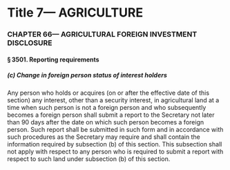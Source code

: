 
# Title 7— AGRICULTURE
### CHAPTER 66— AGRICULTURAL FOREIGN INVESTMENT DISCLOSURE
#### § 3501. Reporting requirements
##### (c) Change in foreign person status of interest holders

Any person who holds or acquires (on or after the effective date of this section) any interest, other than a security interest, in agricultural land at a time when such person is not a foreign person and who subsequently becomes a foreign person shall submit a report to the Secretary not later than 90 days after the date on which such person becomes a foreign person. Such report shall be submitted in such form and in accordance with such procedures as the Secretary may require and shall contain the information required by subsection (b) of this section. This subsection shall not apply with respect to any person who is required to submit a report with respect to such land under subsection (b) of this section.
